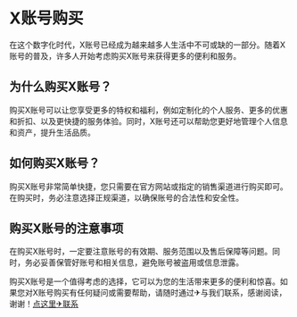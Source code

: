 # X账号购买

在这个数字化时代，X账号已经成为越来越多人生活中不可或缺的一部分。随着X账号的普及，许多人开始考虑购买X账号来获得更多的便利和服务。

## 为什么购买X账号？

购买X账号可以让您享受更多的特权和福利，例如定制化的个人服务、更多的优惠和折扣、以及更快捷的服务体验。同时，X账号还可以帮助您更好地管理个人信息和资产，提升生活品质。

## 如何购买X账号？

购买X账号非常简单快捷，您只需要在官方网站或指定的销售渠道进行购买即可。在购买时，务必注意选择正规渠道，以确保账号的合法性和安全性。

## 购买X账号的注意事项

在购买X账号时，一定要注意账号的有效期、服务范围以及售后保障等问题。同时，务必妥善保管好账号和相关信息，避免账号被盗用或信息泄露。

购买X账号是一个值得考虑的选择，它可以为您的生活带来更多的便利和惊喜。如果您对X账号购买有任何疑问或需要帮助，请随时通过✈与我们联系，感谢阅读，谢谢！[点这里✈联系](https://ads.k02.cc)